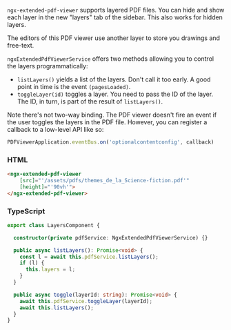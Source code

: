 `ngx-extended-pdf-viewer` supports layered PDF files. You can hide and show each layer in the new "layers" tab of the sidebar. This also works for hidden layers.

The editors of this PDF viewer use another layer to store you drawings and free-text.

`ngxExtendedPdfViewerService` offers two methods allowing you to control the layers programmatically:
- `listLayers()` yields a list of the layers. Don't call it too early. A good point in time is the event `(pagesLoaded)`.
- `toggleLayer(id)` toggles a layer. You need to pass the ID of the layer. The ID, in turn, is part of the result of `listLayers()`.

Note there's not two-way binding. The PDF viewer doesn't fire an event if the user toggles the layers in the PDF file. However, you can register a callback to a low-level API like so:

```ts
PDFViewerApplication.eventBus.on('optionalcontentconfig', callback)
```

### HTML

```html
<ngx-extended-pdf-viewer
    [src]="'/assets/pdfs/themes_de_la_Science-fiction.pdf'"
    [height]="'90vh'">
</ngx-extended-pdf-viewer>
```

### TypeScript

```typescript
export class LayersComponent {

  constructor(private pdfService: NgxExtendedPdfViewerService) {}

  public async listLayers(): Promise<void> {
    const l = await this.pdfService.listLayers();
    if (l) {
      this.layers = l;
    }
  }

  public async toggle(layerId: string): Promise<void> {
    await this.pdfService.toggleLayer(layerId);
    await this.listLayers();
  }
}
```
